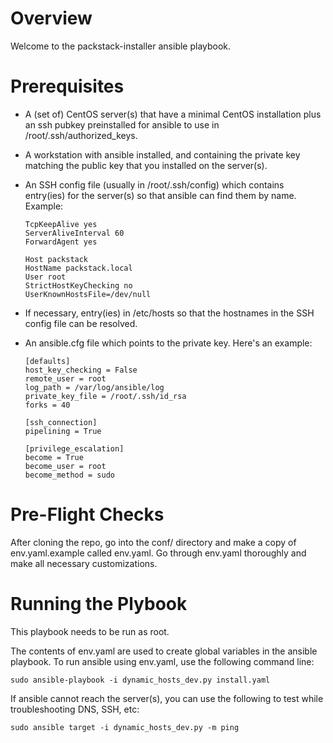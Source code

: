 # Overview

Welcome to the packstack-installer ansible playbook.

# Prerequisites

- A (set of) CentOS server(s) that have a minimal CentOS installation
  plus an ssh pubkey preinstalled for ansible to use in
  /root/.ssh/authorized_keys.
  
- A workstation with ansible installed, and containing the private key
  matching the public key that you installed on the server(s).
  
- An SSH config file (usually in /root/.ssh/config) which contains
  entry(ies) for the server(s) so that ansible can find them by
  name. Example:
  
  ```
  TcpKeepAlive yes
  ServerAliveInterval 60
  ForwardAgent yes

  Host packstack
  HostName packstack.local
  User root
  StrictHostKeyChecking no
  UserKnownHostsFile=/dev/null
  ```
  
- If necessary, entry(ies) in /etc/hosts so that the hostnames in the
  SSH config file can be resolved.

- An ansible.cfg file which points to the private key. Here's an
  example:
  
  ```
  [defaults]
  host_key_checking = False
  remote_user = root
  log_path = /var/log/ansible/log
  private_key_file = /root/.ssh/id_rsa
  forks = 40

  [ssh_connection]
  pipelining = True

  [privilege_escalation]
  become = True
  become_user = root
  become_method = sudo
  ```

# Pre-Flight Checks

After cloning the repo, go into the conf/ directory and make a copy
of env.yaml.example called env.yaml. Go through env.yaml thoroughly
and make all necessary customizations.

# Running the Plybook

This playbook needs to be run as root.

The contents of env.yaml are used to create global variables in the
ansible playbook. To run ansible using env.yaml, use the following
command line:

```
sudo ansible-playbook -i dynamic_hosts_dev.py install.yaml
```

If ansible cannot reach the server(s), you can use the following to
test while troubleshooting DNS, SSH, etc:

```
sudo ansible target -i dynamic_hosts_dev.py -m ping
```
